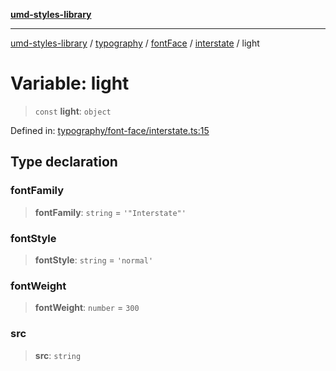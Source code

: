 [**umd-styles-library**](../../../../../../README.md)

***

[umd-styles-library](../../../../../../modules.md) / [typography](../../../../../README.md) / [fontFace](../../../README.md) / [interstate](../README.md) / light

# Variable: light

> `const` **light**: `object`

Defined in: [typography/font-face/interstate.ts:15](https://github.com/UMD-Digital/design-system/blob/2d95010ba8e3e1595ebab66599330577b600c5fb/packages/styles/source/typography/font-face/interstate.ts#L15)

## Type declaration

### fontFamily

> **fontFamily**: `string` = `'"Interstate"'`

### fontStyle

> **fontStyle**: `string` = `'normal'`

### fontWeight

> **fontWeight**: `number` = `300`

### src

> **src**: `string`

